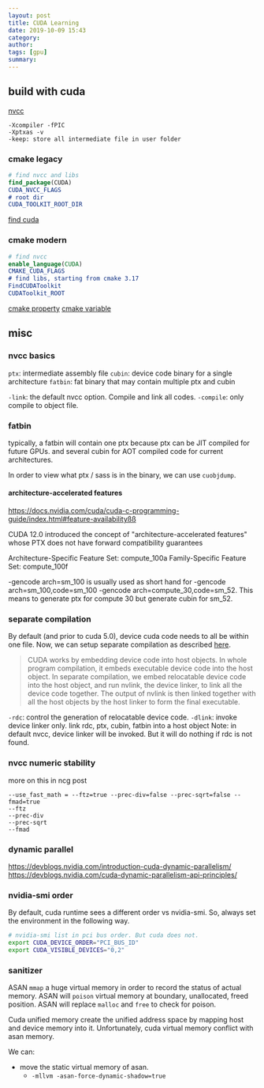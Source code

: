 ```yaml
---
layout: post
title: CUDA Learning
date: 2019-10-09 15:43
category:
author:
tags: [gpu]
summary:
---
```


## build with cuda

[nvcc](https://docs.nvidia.com/cuda/cuda-compiler-driver-nvcc/index.html)

```
-Xcompiler -fPIC
-Xptxas -v
-keep: store all intermediate file in user folder
```

### cmake legacy

```cmake
# find nvcc and libs
find_package(CUDA)
CUDA_NVCC_FLAGS
# root dir
CUDA_TOOLKIT_ROOT_DIR
```

[find cuda](https://cmake.org/cmake/help/latest/module/FindCUDA.html)

### cmake modern

```cmake
# find nvcc
enable_language(CUDA)
CMAKE_CUDA_FLAGS
# find libs, starting from cmake 3.17
FindCUDAToolkit
CUDAToolkit_ROOT
```

[cmake property](https://cmake.org/cmake/help/latest/manual/cmake-properties.7.html)
[cmake variable](https://cmake.org/cmake/help/latest/manual/cmake-variables.7.html)

## misc

### nvcc basics

`ptx`: intermediate assembly file
`cubin`: device code binary for a single architecture
`fatbin`: fat binary that may contain multiple ptx and cubin

`-link`: the default nvcc option. Compile and link all codes.
`-compile`: only compile to object file.

### fatbin

typically, a fatbin will contain one ptx because ptx can be JIT compiled for future GPUs.
and several cubin for AOT compiled code for current architectures.

In order to view what ptx / sass is in the binary, we can use `cuobjdump`.

#### architecture-accelerated features

https://docs.nvidia.com/cuda/cuda-c-programming-guide/index.html#feature-availabilityßß

CUDA 12.0 introduced the concept of "architecture-accelerated features" whose PTX does not have forward compatibility guarantees

Architecture-Specific Feature Set: compute_100a
Family-Specific Feature Set: compute_100f

-gencode arch=sm_100 is usually used as short hand for -gencode arch=sm_100,code=sm_100
-gencode arch=compute_30,code=sm_52. This means to generate ptx for compute 30 but generate cubin for sm_52.

### separate compilation

By default (and prior to cuda 5.0), device cuda code needs to all be within one file.
Now, we can setup separate compilation as described [here](https://docs.nvidia.com/cuda/cuda-compiler-driver-nvcc/index.html#using-separate-compilation-in-cuda).

> CUDA works by embedding device code into host objects.
> In whole program compilation, it embeds executable device code into the host object.
> In separate compilation, we embed relocatable device code into the host object,
> and run nvlink, the device linker, to link all the device code together.
> The output of nvlink is then linked together with all the host objects by the host linker to form the final executable.

`-rdc`: control the generation of relocatable device code.
`-dlink`: invoke device linker only. link rdc, ptx, cubin, fatbin into a host object
Note: in default nvcc, device linker will be invoked. But it will do nothing if rdc is not found.

### nvcc numeric stability

more on this in ncg post

```
--use_fast_math = --ftz=true --prec-div=false --prec-sqrt=false --fmad=true
--ftz
--prec-div
--prec-sqrt
--fmad
```

### dynamic parallel

https://devblogs.nvidia.com/introduction-cuda-dynamic-parallelism/
https://devblogs.nvidia.com/cuda-dynamic-parallelism-api-principles/

### nvidia-smi order

By default, cuda runtime sees a different order vs nvidia-smi.
So, always set the environment in the following way.

```bash
# nvidia-smi list in pci bus order. But cuda does not.
export CUDA_DEVICE_ORDER="PCI_BUS_ID"
export CUDA_VISIBLE_DEVICES="0,2"
```

### sanitizer

ASAN `mmap` a huge virtual memory in order to record the status of actual memory.
ASAN will `poison` virtual memory at boundary, unallocated, freed position.
ASAN will replace `malloc` and `free` to check for poison.

Cuda unified memory create the unified address space by mapping host and device memory into it.
Unfortunately, cuda virtual memory conflict with asan memory.

We can:

* move the static virtual memory of asan.
  * `-mllvm -asan-force-dynamic-shadow=true`
